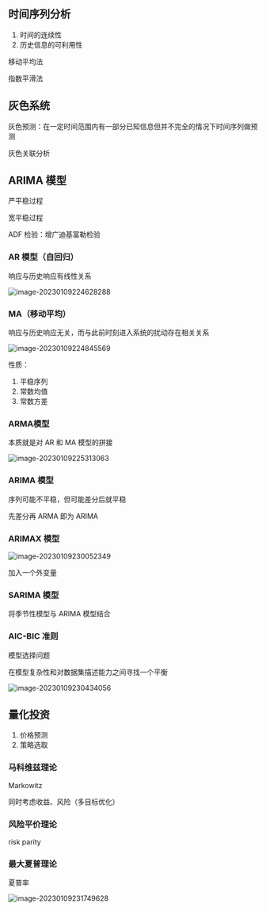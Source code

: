 

## 时间序列分析

1. 时间的连续性
2. 历史信息的可利用性



移动平均法

指数平滑法

## 灰色系统

灰色预测：在一定时间范围内有一部分已知信息但并不完全的情况下时间序列做预测



灰色关联分析

## ARIMA 模型

严平稳过程

宽平稳过程

ADF 检验：增广迪基富勒检验

### AR 模型（自回归）

响应与历史响应有线性关系

![image-20230109224628288](https://wangleidetuchuang.oss-cn-beijing.aliyuncs.com/img/image-20230109224628288.png)

### MA（移动平均）

响应与历史响应无关，而与此前时刻进入系统的扰动存在相关关系

![image-20230109224845569](https://wangleidetuchuang.oss-cn-beijing.aliyuncs.com/img/image-20230109224845569.png)

性质：

1. 平稳序列
2. 常数均值
3. 常数方差



### ARMA模型

本质就是对 AR 和 MA 模型的拼接

![image-20230109225313063](https://wangleidetuchuang.oss-cn-beijing.aliyuncs.com/img/image-20230109225313063.png)

### ARIMA 模型

序列可能不平稳，但可能差分后就平稳

先差分再 ARMA 即为 ARIMA

### ARIMAX 模型

![image-20230109230052349](https://wangleidetuchuang.oss-cn-beijing.aliyuncs.com/img/image-20230109230052349.png)

加入一个外变量

### SARIMA 模型

将季节性模型与 ARIMA 模型结合



### AIC-BIC 准则

模型选择问题

在模型复杂性和对数据集描述能力之间寻找一个平衡

![image-20230109230434056](https://wangleidetuchuang.oss-cn-beijing.aliyuncs.com/img/image-20230109230434056.png)

## 量化投资

1. 价格预测
2. 策略选取

### 马科维兹理论

Markowitz

同时考虑收益、风险（多目标优化）



### 风险平价理论

risk parity

### 最大夏普理论

夏普率

![image-20230109231749628](https://wangleidetuchuang.oss-cn-beijing.aliyuncs.com/img/image-20230109231749628.png)
